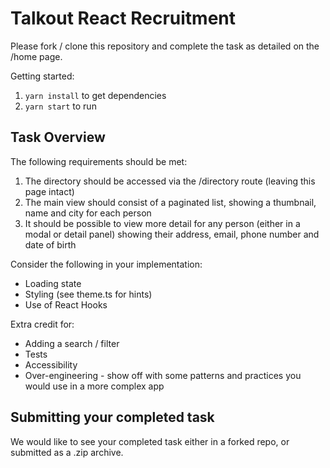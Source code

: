 # Talkout React Recruitment

Please fork / clone this repository and complete the task as detailed on the /home page.

Getting started:

1. `yarn install` to get dependencies
1. `yarn start` to run

## Task Overview

The following requirements should be met:

1. The directory should be accessed via the /directory route (leaving this page intact)
1. The main view should consist of a paginated list, showing a thumbnail, name and city for each person
1. It should be possible to view more detail for any person (either in a modal or detail panel) showing their address, email, phone number and date of birth

Consider the following in your implementation:

- Loading state
- Styling (see theme.ts for hints)
- Use of React Hooks

Extra credit for:

- Adding a search / filter
- Tests
- Accessibility
- Over-engineering - show off with some patterns and practices you would use in a more complex app

## Submitting your completed task

We would like to see your completed task either in a forked repo, or submitted as a .zip archive.
